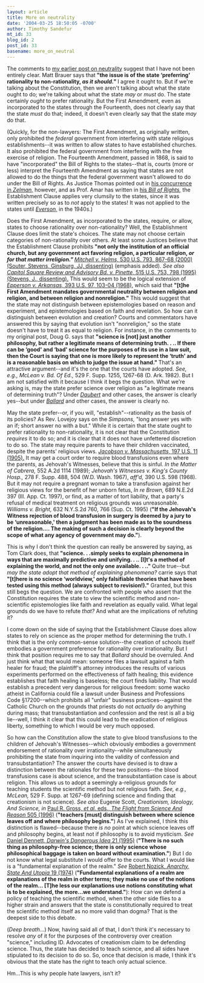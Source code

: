 ```yaml
---
layout: article
title: More on neutrality
date: '2004-03-25 18:50:05 -0700'
author: Timothy Sandefur
mt_id: 33
blog_id: 2
post_id: 33
basename: more_on_neutral
---
```

The comments to <a href="http://www.pandasthumb.org/pt-archives/000026.html#more">my earlier post on neutrality</a> suggest that I have not been entirely clear. Matt Brauer says that<b> "the issue is of the state ‘preferring' rationality to non-rationality, <i>as it should."</b></i> I agree it ought to. But if we're talking about the Constitution, then we aren't talking about what the state ought to do; we're talking about what the state <i>may</i> or <i>must</i> do. The state certainly <i>ought</i> to prefer rationality. But the First Amendment, even as incorporated to the states through the Fourteenth, does not clearly say that the state <i>must</i> do that; indeed, it doesn't even clearly say that the state <i>may</i> do that.

<!--more-->

(Quickly, for the non-lawyers: The First Amendment, as originally written, only prohibited the <i>federal</i> government from interfering with state religious establishments--it was written to allow states to have established churches. It also prohibited the federal government from interfering with the free exercise of religion. The Fourteenth Amendment, passed in 1868, is said to have "incorporated" the Bill of Rights to the states--that is, courts (more or less) interpret the Fourteenth Amendment as saying that states are not allowed to do the things that the federal government wasn't allowed to do under the Bill of Rights. As Justice Thomas pointed out in <a href="http://supct.law.cornell.edu/supct/html/00-1751.ZC1.html">his concurrence in <i>Zelman,</i></a> however, and as Prof. Amar has written in <a href="http://www.amazon.com/exec/obidos/tg/detail/-/0300082770/qid=1080252964/sr=8-1/ref=sr_8_xs_ap_i1_xgl14/103-4265652-7651008?v=glance&s=books&n=507846">his <i>Bill of Rights,</a> </i>the Establishment Clause applies very clumsily to the states, since it was written precisely so as to <i>not</i> apply to the states! It was not applied to the states until <i><a href="http://caselaw.lp.findlaw.com/scripts/getcase.pl?court=us&vol=330&invol=1">Everson,</i></a> in the 1940s.) 

Does the First Amendment, as incorporated to the states, require, or allow, states to choose rationality over non-rationality? Well, the Establishment Clause does limit the state's choices. The state may not choose certain categories of non-rationality over others. At least some Justices believe that the Establishment Clause prohibits<b> "not only the institution of an official church, but any government act favoring religion, a particular religion, <i>or for that matter irreligion." </b><a href="http://supct.law.cornell.edu/supct/html/98-1648.ZD.html">Mitchell v. Helms, </i>530 U.S. 793, 867-68 (2000) (Souter, Stevens, Ginsburg, JJ, dissenting)</a> (emphasis added). <i>See also <a href="http://supct.law.cornell.edu/supct/html/94-780.ZD.html">Capitol Square Review and Advisory Bd. v. Pinette,</i> 515 U.S. 753, 798 (1995) (Stevens, J., dissenting).</a> This would seem to be the logical extension of <i><a href="http://caselaw.lp.findlaw.com/scripts/getcase.pl?navby=case&court=us&vol=393&page=103#104">Epperson v. Arkansas, </i>393 U.S. 97, 103-04 (1968),</a> which said that <b>"[t]he First Amendment mandates governmental neutrality between religion and religion, and between religion and nonreligion." </b>This would suggest that the state may not distinguish between epistemologies based on reason and experiment, and epistemologies based on faith and revelation. So how can it distinguish between evolution and creation? Courts and commentators have answered this by saying that evolution isn't "nonreligion," so the state doesn't have to treat it as equal to religion. For instance, in the comments to my original post, Doug G. says that <b>"science is [not] just another philosophy, but rather a legitimate means of determining truth. . .. If there can be ‘good' and ‘bad' science for the purposes of its use in a law suit, then the Court is saying that one is more likely to represent the ‘truth' and is a reasonable basis on which to judge the issue at hand." </b>That's an attractive argument--and it's the one that the courts have adopted. <i>See, e.g., McLean v. Bd. Of Ed.,</i> 529 F. Supp. 1255, 1267-68 (D. Ark. 1982). But I am not satisfied with it because I think it begs the question. What we're asking is, may the state prefer science over religion as "a legitimate means of determining truth"? Under <i><a href="http://caselaw.lp.findlaw.com/scripts/getcase.pl?court=us&vol=509&invol=579">Daubert</a></i> and other cases, the answer is clearly yes--but under <i><a href="http://caselaw.lp.findlaw.com/scripts/getcase.pl?navby=case&court=us&vol=322&page=78">Ballard</a></i> and other cases, the answer is clearly no.

May the state prefer--or, if you will, "establish"--rationality as the basis of its policies? As Rev. Lovejoy says on the <i>Simpsons,</i> "long answer yes with an if; short answer no with a but." While it is certain that the state ought to prefer rationality to non-rationality, it is not clear that the Constitution <i>requires</i> it to do so; and it is clear that it does not have unfettered discretion to do so. The state may require parents to have their children vaccinated, despite the parents' religious views. <i><a href="http://caselaw.lp.findlaw.com/scripts/getcase.pl?navby=case&court=us&vol=197&page=12">Jacobson v. Massachusetts,</i> 197 U.S. 11 (1905).</a> It may get a court order to require blood transfusions even where the parents, as Jehovah's Witnesses, believe that this is sinful. <i>In the Matter of Cabrera, </i>552 A.2d 1114 (1989); <i>Jehovah's Witnesses v. King's County Hosp., </i>278 F. Supp. 488, 504 (W.D. Wash. 1967), <i>aff'd,</i> 390 U.S. 598 (1968). But it may not require a pregnant woman to take a transfusion against her religious views for the benefit of her unborn fetus, <i>In re Brown,</i> 689 N.E.2d 397 (Ill. App. Ct. 1997), or find, as a matter of tort liability, that a party's refusal of medical treatment on religious grounds was unreasonable. <i>Williams v. Bright,</i> 632 N.Y.S.2d 760, 766 (Sup. Ct. 1995) (<b>"If the Jehovah's Witness rejection of blood transfusion in surgery is deemed by a jury to be ‘unreasonable,' then a judgment has been made as to the soundness of the religion.... The making of such a decision is clearly beyond the scope of what any agency of government may do."</b>).

This is why I don't think the question can really be answered by saying, as Tom Clark does, that<b> "science. . .simply seeks to explain phenomena in ways that are maximally predictive and unifying. . .. [I]t's a method of explaining the world, and not the only one available. . .." </b>Quite true--but <i>may the state adopt that method of explaining phenomena?</i> carrie says that <b>"[t]here is no science ‘worldview,' only falsifiable theories that have been tested using this method (always subject to revision!)."</b> Granted, but this still begs the question. We are confronted with people who assert that the Constitution requires the state to view the scientific method and non-scientific epistemologies like faith and revelation as equally valid. What legal grounds do we have to refute <i>that?</i> And what are the implications of refuting it?

I come down on the side of saying that the Establishment Clause does allow states to rely on science as the proper method for determining the truth. I think that is the only common-sense solution--the creation of schools itself embodies a government preference for rationality over irrationality. But I think that position requires me to say that <i>Ballard</i> should be overruled. And just think what that would mean: someone files a lawsuit against a faith healer for fraud; the plaintiff's attorney introduces the results of various experiments performed on the effectiveness of faith healing; this evidence establishes that faith healing is baseless; the court finds liability. That would establish a precedent very dangerous for religious freedom: some wacko atheist in California could file a lawsuit under Business and Professions Code §17200--which prohibits all "unfair" business practices--against the Catholic Church on the grounds that priests do not <i>actually</i> do anything during mass; that transubstantiation and confession and the rest is all a big lie--well, I think it clear that this could lead to the eradication of religious liberty, something to which I would be very much opposed. 

So how can the Constitution allow the state to give blood transfusions to the children of Jehovah's Witnesses--which obviously embodies a government endorsement of rationality over irrationality--while simultaneously prohibiting the state from inquiring into the validity of confession and transubstantiation? The answer the courts have devised is to draw a distinction between the rationales for these two positions--the blood transfusions case is about science, and the transubstantiation case is about religion. This allows us to adopt a seemingly a-religious grounds for teaching students the scientific method but not religious faith. <i>See, e.g., McLean,</i> 529 F. Supp. at 1267-69 (defining science and finding that creationism is not science). <i>See also</i> Eugenie Scott, <i>Creationism, Ideology, And Science, in </i><a href="http://www.amazon.com/exec/obidos/tg/detail/-/0801856760/qid=1080262268/sr=8-1/ref=sr_8_xs_ap_i1_xgl14/103-4265652-7651008?v=glance&s=books&n=507846">Paul R. Gross, <i>et al.</i> eds., <i>The Flight from Science And Reason</i> 505 (1996)</a> (<b>"teachers [must] distinguish between where science leaves off and where philosophy begins."</b>) As I've explained, I think this distinction is flawed--because there <i>is no</i> point at which science leaves off and philosophy begins, at least not if philosophy is to avoid mysticism. <i>See</i> <a href="http://www.amazon.com/exec/obidos/tg/detail/-/068482471X/qid=1080262070/sr=8-1/ref=pd_ka_1/103-4265652-7651008?v=glance&s=books&n=507846">Daniel Dennett, <i>Darwin's Dangerous Idea</i> 21 (1995)</a> (<b>"There is no such thing as philosophy-free science; there is only science whose philosophical baggage is taken on board without examination."</b>) But I do not know what legal substitute I would offer to the courts. What I would like is a "fundamental explanation of the realm." <i>See</i> <a href="http://www.amazon.com/exec/obidos/tg/detail/-/0465097200/qid=1080262296/sr=8-1/ref=pd_ka_1/103-4265652-7651008?v=glance&s=books&n=507846">Robert Nozick,<i> Anarchy, State And Utopia </i>19 (1974)</a> (<b>"Fundamental explanations of a realm are explanations of the realm in other terms; they make no use of the notions of the realm... [T]he less our explanations use notions constituting what is to be explained, the more...we understand."</b>): How can we defend a policy of teaching the scientific method, when the other side flies to a higher strain and answers that the state is constitutionally required to treat the scientific method itself as no more valid than dogma? That is the deepest side to this debate. 

(<i>Deep breath...</i>) Now, having said all of that, I don't think it's necessary to resolve <i>any </i>of it for the purposes of the controversy over creation "science," including ID. Advocates of creationism claim to be defending science. Thus, the state has decided to teach science, and all sides have stipulated to its decision to do so. So, once that decision is made, I think it's obvious that the state has the right to teach only actual science. 

Hm...This is why people hate lawyers, isn't it?
